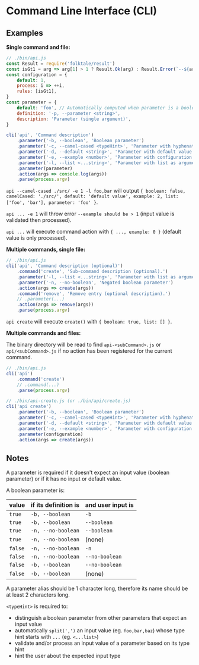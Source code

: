 
# Command Line Interface (CLI)

## Examples

**Single command and file:**

```js
// ./bin/api.js
const Result = require('folktale/result')
const isGt1 = arg => arg[1] > 1 ? Result.Ok(arg) : Result.Error(`--${arg[0]} should be > 1.`)
const configuration = {
    default: 1,
    process: i => ++i,
    rules: [isGt1],
}
const parameter = {
    default: 'foo', // Automatically computed when parameter is a boolean
    definition: '-p, --parameter <string>',
    description: 'Parameter (single argument)',
}

cli('api', 'Command description')
    .parameter('-b, --boolean', 'Boolean parameter')
    .parameter('-c, --camel-cased <typeHint>', 'Parameter with hyphenated name')
    .parameter('-d, --default <string>', 'Parameter with default value', 'default value')
    .parameter('-e, --example <number>', 'Parameter with configuration object', configuration)
    .parameter('-l, --list <...string>', 'Parameter with list as argument', [])
    .parameter(parameter)
    .action(args => console.log(args))
    .parse(process.argv)
```

`api --camel-cased ./src/ -e 1 -l foo,bar` will output `{ boolean: false, camelCased: './src/', default: 'default value', example: 2, list: ['foo', 'bar'], parameter: 'foo' }`.

`api ... -e 1` will throw error `--example should be > 1` (input value is validated then processed).

`api ...` will execute command action with `{ ..., example: 0 }` (default value is only processed).

**Multiple commands, single file:**

```js
// ./bin/api.js
cli('api', 'Command description (optional)')
    .command('create', 'Sub-command description (optional).')
    .parameter('-l, --list <...string>', 'Parameter with list as argument', [])
    .parameter('-n, --no-boolean', 'Negated boolean parameter')
    .action(args => create(args))
    .command('remove', 'Remove entry (optional description).')
    // .parameter(...)
    .action(args => remove(args))
    .parse(process.argv)
```

`api create` will execute `create()` with `{ boolean: true, list: [] }`.

**Multiple commands and files:**

The binary directory will be read to find `api-<subCommand>.js` or `api/<subCommand>.js` if no action has been registered for the current command.

```js
// ./bin/api.js
cli('api')
    .command('create')
    // .command(...)
    .parse(process.argv)

// ./bin/api-create.js (or ./bin/api/create.js)
cli('api create')
    .parameter('-b, --boolean', 'Boolean parameter')
    .parameter('-c, --camel-cased <typeHint>', 'Parameter with hyphenated name')
    .parameter('-d, --default <string>', 'Parameter with default value', 'default value')
    .parameter('-e, --example <number>', 'Parameter with configuration object', { process: i => ++i, rules: [isNumber] )
    .parameter(configuration)
    .action(args => create(args))
```

## Notes

A parameter is required if it doesn't expect an input value (boolean parameter) or if it has no input or default value.

A boolean parameter is:

| value   | if its definition is | and user input is |
| ------- | -------------------- | ----------------- |
| `true`  | `-b, --boolean`      | `-b`              |
| `true`  | `-b, --boolean`      | `--boolean`       |
| `true`  | `-n, --no-boolean`   | `--boolean`       |
| `true`  | `-n, --no-boolean`   | (none)            |
| `false` | `-n, --no-boolean`   | `-n`              |
| `false` | `-n, --no-boolean`   | `--no-boolean`    |
| `false` | `-b, --boolean`      | `--no-boolean`    |
| `false` | `-b, --boolean`      | (none)            |

A parameter alias should be 1 character long, therefore its name should be at least 2 characters long.

`<typeHint>` is required to:
- distinguish a boolean parameter from other parameters that expect an input value
- automatically `split(',')` an input value (eg. `foo,bar,baz`) whose type hint starts with `...` (eg. `<...list>`)
- validate and/or process an input value of a parameter based on its type hint
- hint the user about the expected input type
